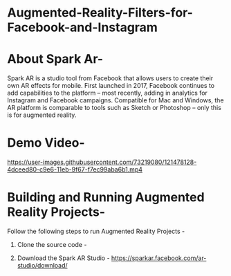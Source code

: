 # Augmented-Reality-Filters-for-Facebook-and-Instagram

# About Spark Ar-

Spark AR is a studio tool from Facebook that allows users to create their own AR effects for mobile. First launched in 2017, Facebook continues to add capabilities to the platform – most recently, adding in analytics for Instagram and Facebook campaigns. Compatible for Mac and Windows, the AR platform is comparable to tools such as Sketch or Photoshop – only this is for augmented reality. 

# Demo Video-

https://user-images.githubusercontent.com/73219080/121478128-4dceed80-c9e6-11eb-9f67-f7ec99aba6b1.mp4

# Building and Running Augmented Reality Projects-
Follow the following steps to run Augmented Reality Projects -

1. Clone the source code - 


2. Download the Spark AR Studio - 
   https://sparkar.facebook.com/ar-studio/download/
